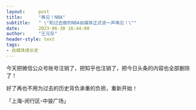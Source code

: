 ```yaml
---
layout:     post
title:      "再见！NBA"
subtitle:   " \"和过去做的NBA自媒体正式说一声再见！\""
date:       2023-06-30 16:44:00
author:     "王元存"
header-style: text
tags:
- 自媒体成长史
---
```


今天把微信公众号账号注销了，把知乎也注销了，把今日头条的内容也全部删除了！

好了再也不用为过去的历史背负承重的负担，重新开始！

「上海-闵行区-中骏广场」
